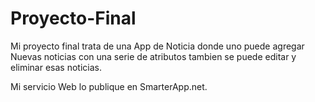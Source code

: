 # Proyecto-Final
Mi proyecto final trata de una App de Noticia donde uno puede agregar Nuevas noticias con una serie de 
atributos tambien se puede editar y eliminar esas noticias.

Mi servicio Web lo publique en SmarterApp.net.

